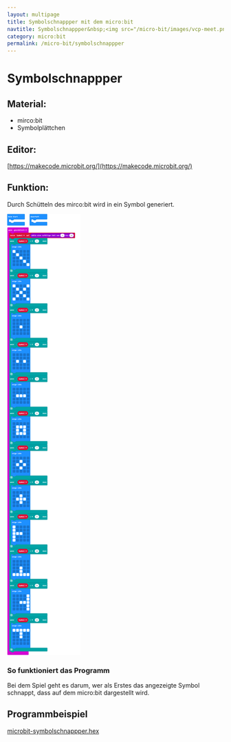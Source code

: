 ```yaml
---
layout: multipage
title: Symbolschnappper mit dem micro:bit
navtitle: Symbolschnappper&nbsp;<img src="/micro-bit/images/vcp-meet.png" title="Dieses Angebot kann auch über VCP-Meet genutzt werden.">
category: micro:bit
permalink: /micro-bit/symbolschnappper
---
```


# Symbolschnappper


<div style="page-break-after: always;"></div>

## Material:

+ mirco:bit
+ Symbolplättchen

## Editor:

[https://makecode.microbit.org/](https://makecode.microbit.org/)

## Funktion:

Durch Schütteln des mirco:bit wird in ein Symbol generiert.


<div style="page-break-after: always;"></div>

![](images/microbit-Screenshot_symbolschnappper.png)

<div style="page-break-after: always;"></div>

### So funktioniert das Programm

Bei dem Spiel geht es darum, wer als Erstes das angezeigte Symbol schnappt, dass auf dem micro:bit dargestellt wird.

## Programmbeispiel
[microbit-symbolschnappper.hex](appendix/symbolschnappper.hex)
